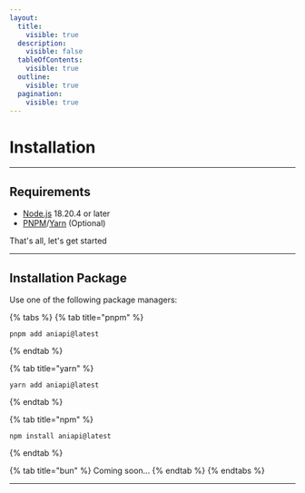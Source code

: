 ```yaml
---
layout:
  title:
    visible: true
  description:
    visible: false
  tableOfContents:
    visible: true
  outline:
    visible: true
  pagination:
    visible: true
---
```


# Installation

***

## Requirements

* [Node.js](https://nodejs.org/) 18.20.4 or later
* [PNPM](https://pnpm.io/)/[Yarn](https://yarnpkg.com/) (Optional)

That's all, let's get started

***

## Installation Package

Use one of the following package managers:

{% tabs %}
{% tab title="pnpm" %}
```
pnpm add aniapi@latest
```
{% endtab %}

{% tab title="yarn" %}
```
yarn add aniapi@latest
```
{% endtab %}

{% tab title="npm" %}
```
npm install aniapi@latest
```
{% endtab %}

{% tab title="bun" %}
Coming soon...
{% endtab %}
{% endtabs %}

***
